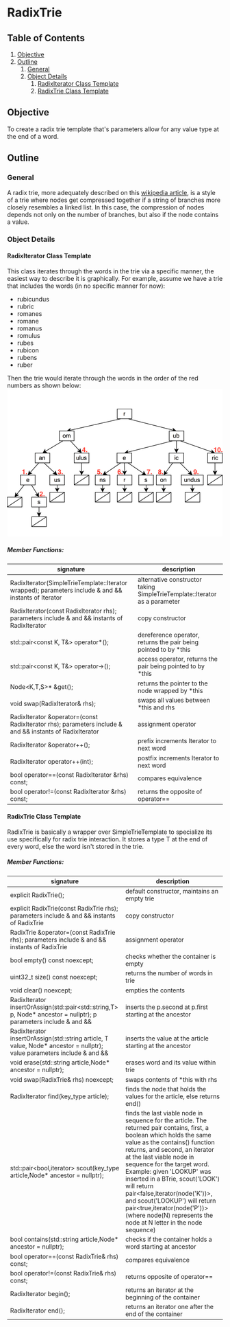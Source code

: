 # RadixTrie
## Table of Contents

1. [Objective](#objective)
2. [Outline](#outline)
    1. [General](#general)
    2. [Object Details](#object-details)
        1. [RadixIterator Class Template](#radixiterator-class-template)
        2. [RadixTrie Class Template](#radixtrie-class-template)
    
## Objective
To create a radix trie template that's parameters allow for any value type at the end of a word.

## Outline
### General
A radix trie, more adequately described on this [wikipedia article](#https://en.wikipedia.org/wiki/Radix_tree), is a
style of a trie where nodes get compressed together if a string of branches more closely resembles a linked list.  In
this case, the compression of nodes depends not only on the number of branches, but also if the node contains a value.

### Object Details
#### RadixIterator Class Template
This class iterates through the words in the trie via a specific manner, the easiest way to describe it is graphically.
For example, assume we have a trie that includes the words (in no specific manner for now):
* rubicundus
* rubric
* romanes
* romane
* romanus
* romulus
* rubes
* rubicon
* rubens
* ruber

Then the trie would iterate through the words in the order of the red numbers as shown below:
![compressed trie](readme_resources/compressed_trie.png)

##### Member Functions:
signature | description
----------|-----------
RadixIterator(SimpleTrieTemplate::Iterator wrapped); parameters include & and && instants of Iterator | alternative constructor taking SimpleTrieTemplate::Iterator as a parameter
RadixIterator(const RadixIterator rhs); parameters include & and && instants of RadixIterator | copy constructor
std::pair<const K, T&> operator*(); | dereference operator, returns the pair being pointed to by *this
std::pair<const K, T&> operator->(); | access operator, returns the pair being pointed to by *this
Node<K,T,S>* &get(); | returns the pointer to the node wrapped by *this
void swap(RadixIterator& rhs); | swaps all values between *this and rhs
RadixIterator &operator=(const RadixIterator rhs); parameters include & and && instants of RadixIterator | assignment operator
RadixIterator &operator++(); | prefix increments Iterator to next word
RadixIterator operator++(int); | postfix increments Iterator to next word
bool operator==(const RadixIterator &rhs) const; | compares equivalence
bool operator!=(const RadixIterator &rhs) const; | returns the opposite of operator==

#### RadixTrie Class Template
RadixTrie is basically a wrapper over SimpleTrieTemplate to specialize its use specifically for radix trie interaction.
It stores a type T at the end of every word, else the word isn't stored in the trie.

##### Member Functions:
signature | description
----------|-----------
explicit RadixTrie(); | default constructor, maintains an empty trie
explicit RadixTrie(const RadixTrie<T> rhs); parameters include & and && instants of RadixTrie | copy constructor
RadixTrie<T> &operator=(const RadixTrie<T> rhs); parameters include & and && instants of RadixTrie | assignment operator
bool empty() const noexcept; | checks whether the container is empty
uint32_t size() const noexcept; | returns the number of words in trie
void clear() noexcept; | empties the contents
RadixIterator insertOrAssign(std::pair\<std::string,T> p, Node* ancestor = nullptr); p parameters include & and && | inserts the p.second at p.first starting at the ancestor
RadixIterator insertOrAssign(std::string article, T value, Node* ancestor = nullptr); value parameters include & and && | inserts the value at the article starting at the ancestor 
void erase(std::string article,Node* ancestor = nullptr); | erases word and its value within trie
void swap(RadixTrie& rhs) noexcept; | swaps contents of *this with rhs
RadixIterator find(key_type article); | finds the node that holds the values for the article, else returns end()
std::pair<bool,iterator> scout(key_type article,Node* ancestor = nullptr); | finds the last viable node in sequence for the article. The returned pair contains, first, a boolean which holds the same value as the contains() function returns, and second, an iterator at the last viable node in sequence for the target word.  Example: given 'LOOKUP' was inserted in a BTrie, scout('LOOK') will return pair<false,iterator(node('K'))>, and scout('LOOKUP') will return pair<true,iterator(node('P'))> (where node(N) represents the node at N letter in the node sequence)
bool contains(std::string article,Node* ancestor = nullptr); | checks if the container holds a word starting at ancestor
bool operator==(const RadixTrie& rhs) const; | compares equivalence
bool operator!=(const RadixTrie& rhs) const; | returns opposite of operator==
RadixIterator begin(); | returns an iterator at the beginning of the container
RadixIterator end(); | returns an iterator one after the end of the container
